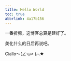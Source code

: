 ```yaml
---
title: Hello World
toc: true
abbrlink: 4a17b156
---
```

一番折腾，这博客总算是建好了。

美化什么的日后再说吧。

Ciallo～(∠·ω< )⌒★ 